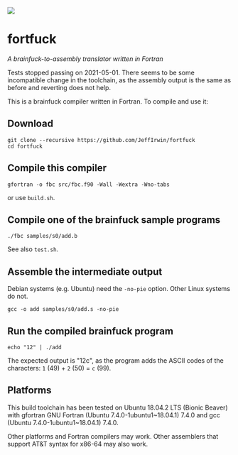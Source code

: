 ![](https://github.com/JeffIrwin/fortfuck/workflows/CI/badge.svg)
# fortfuck
*A brainfuck-to-assembly translator written in Fortran*

Tests stopped passing on 2021-05-01.  There seems to be some incompatible change in the toolchain, as the assembly output is the same as before and reverting does not help.

This is a brainfuck compiler written in Fortran.  To compile and use it:

## Download
    git clone --recursive https://github.com/JeffIrwin/fortfuck
    cd fortfuck
    
## Compile this compiler
    gfortran -o fbc src/fbc.f90 -Wall -Wextra -Wno-tabs
    
or use `build.sh`.

## Compile one of the brainfuck sample programs
    ./fbc samples/s0/add.b

See also `test.sh`.

## Assemble the intermediate output
Debian systems (e.g. Ubuntu) need the `-no-pie` option.  Other Linux systems do not.

    gcc -o add samples/s0/add.s -no-pie

## Run the compiled brainfuck program
    echo "12" | ./add

The expected output is "12c", as the program adds the ASCII codes of the characters: `1` (49) + `2` (50) = `c` (99).

## Platforms
This build toolchain has been tested on Ubuntu 18.04.2 LTS (Bionic Beaver) with gfortran GNU Fortran (Ubuntu 7.4.0-1ubuntu1\~18.04.1) 7.4.0 and gcc (Ubuntu 7.4.0-1ubuntu1\~18.04.1) 7.4.0.

Other platforms and Fortran compilers may work.  Other assemblers that support AT&T syntax for x86-64 may also work.

